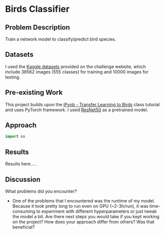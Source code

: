 # Birds Classifier



## Problem Description

Train a network model to classify/predict bird species.

## Datasets

I used the [Kaggle datasets](https://www.kaggle.com/competitions/birds23sp/data) provided on the challenge website, which include 38562 images (555 classes) for training and 10000 images for testing.

## Pre-existing Work

This project builds upon the [iPynb - Transfer Learning to Birds](https://colab.research.google.com/drive/1kHo8VT-onDxbtS3FM77VImG35h_K_Lav?usp=sharing) class tutorial and uses PyTorch framework. I used [ResNet50](https://pytorch.org/vision/main/models/generated/torchvision.models.resnet50.html) as a pretrained model.

## Approach

```python
import os
```

## Results

Results here.....

## Discussion

What problems did you encounter?
* One of the problems that I encountered was the runtime of my model. Because it took pretty long to run even on GPU (~2-3h/run), it was time-consuming to experiment with different hyperparameters or just tweak the model a bit.
Are there next steps you would take if you kept working on the project?
How does your approach differ from others? Was that beneficial?
